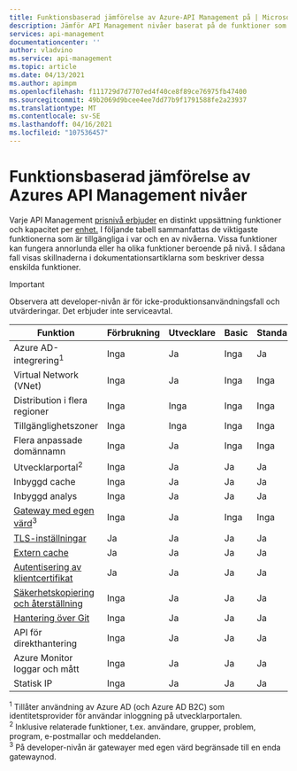 ```yaml
---
title: Funktionsbaserad jämförelse av Azure-API Management på | Microsoft Docs
description: Jämför API Management nivåer baserat på de funktioner som de erbjuder. Se en tabell som sammanfattar de viktigaste funktionerna som är tillgängliga på varje prisnivå.
services: api-management
documentationcenter: ''
author: vladvino
ms.service: api-management
ms.topic: article
ms.date: 04/13/2021
ms.author: apimpm
ms.openlocfilehash: f111729d7d7707ed4f40ce8f89ce76975fb47400
ms.sourcegitcommit: 49b2069d9bcee4ee7dd77b9f1791588fe2a23937
ms.translationtype: MT
ms.contentlocale: sv-SE
ms.lasthandoff: 04/16/2021
ms.locfileid: "107536457"
---
```

# <a name="feature-based-comparison-of-the-azure-api-management-tiers"></a>Funktionsbaserad jämförelse av Azures API Management nivåer

Varje API Management [prisnivå erbjuder](https://aka.ms/apimpricing) en distinkt uppsättning funktioner och kapacitet per [enhet.](api-management-capacity.md) I följande tabell sammanfattas de viktigaste funktionerna som är tillgängliga i var och en av nivåerna. Vissa funktioner kan fungera annorlunda eller ha olika funktioner beroende på nivå. I sådana fall visas skillnaderna i dokumentationsartiklarna som beskriver dessa enskilda funktioner.

> [!IMPORTANT]
> Observera att developer-nivån är för icke-produktionsanvändningsfall och utvärderingar. Det erbjuder inte serviceavtal.

| Funktion                                                                                      | Förbrukning | Utvecklare | Basic | Standard | Premium |
| -------------------------------------------------------------------------------------------- | ----------- | --------- | ----- | -------- | ------- |
| Azure AD-integrering<sup>1</sup>                                                             | Inga          | Ja       | Inga    | Ja      | Ja     |
| Virtual Network (VNet)                                                               | Inga          | Ja       | Inga    | Inga       | Ja     |
| Distribution i flera regioner                                                                      | Inga          | Inga        | Inga    | Inga       | Ja     |
| Tillgänglighetszoner                                                                           | Inga          | Inga        | Inga    | Inga       | Ja     |
| Flera anpassade domännamn                                                                 | Inga          | Ja        | Inga    | Inga       | Ja     |
| Utvecklarportal<sup>2</sup>                                                                 | Inga          | Ja       | Ja   | Ja      | Ja     |
| Inbyggd cache                                                                               | Inga          | Ja       | Ja   | Ja      | Ja     |
| Inbyggd analys                                                                           | Inga          | Ja       | Ja   | Ja      | Ja     |
| [Gateway med egen värd](self-hosted-gateway-overview.md)<sup>3</sup>                           | Inga          | Ja       | Inga    | Inga       | Ja     |
| [TLS-inställningar](api-management-howto-manage-protocols-ciphers.md)                             | Ja         | Ja       | Ja   | Ja      | Ja     |
| [Extern cache](./api-management-howto-cache-external.md)                                                    | Ja         | Ja       | Ja   | Ja      | Ja     |
| [Autentisering av klientcertifikat](api-management-howto-mutual-certificates-for-clients.md) | Ja         | Ja       | Ja   | Ja      | Ja     |
| [Säkerhetskopiering och återställning](api-management-howto-disaster-recovery-backup-restore.md)               | Inga          | Ja       | Ja   | Ja      | Ja     |
| [Hantering över Git](api-management-configuration-repository-git.md)                        | Inga          | Ja       | Ja   | Ja      | Ja     |
| API för direkthantering                                                                        | Inga          | Ja       | Ja   | Ja      | Ja     |
| Azure Monitor loggar och mått                                                               | Inga          | Ja       | Ja   | Ja      | Ja     |
| Statisk IP                                                                                    | Inga          | Ja       | Ja   | Ja      | Ja     |

<sup>1</sup> Tillåter användning av Azure AD (och Azure AD B2C) som identitetsprovider för användar inloggning på utvecklarportalen.<br/>
<sup>2</sup> Inklusive relaterade funktioner, t.ex. användare, grupper, problem, program, e-postmallar och meddelanden.<br/>
<sup>3</sup> På developer-nivån är gatewayer med egen värd begränsade till en enda gatewaynod.<br/>